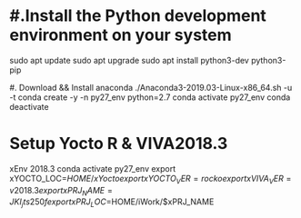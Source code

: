 
#	#.Install the Python development environment on your system
sudo apt update
sudo apt upgrade
sudo apt install python3-dev python3-pip


#. Download && Install anaconda
./Anaconda3-2019.03-Linux-x86_64.sh -u -t
conda create -y -n py27_env python=2.7
conda activate py27_env
conda deactivate




# Setup Yocto R & VIVA2018.3
xEnv 2018.3
conda activate py27_env
export xYOCTO_LOC=$HOME/xYocto
export xYOCTO_VER=rocko
export xVIVA_VER=v2018.3
export xPRJ_NAME=JKI_jts250f
export xPRJ_LOC=$HOME/iWork/$xPRJ_NAME
